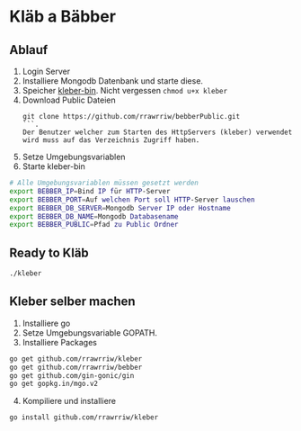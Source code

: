 # Kläb a Bäbber

## Ablauf

1. Login Server
2. Installiere Mongodb Datenbank und starte diese.
3. Speicher [kleber-bin](https://drive.google.com/open?id=0BxLCS9PB1fV2fkw3R1dCV3BBZkdOWktNVzFvNFZqVGhGWklkSWZ1Y2xEa0lWa3JDdTJ2OW8&authuser=0).
    Nicht vergessen ```chmod u+x kleber```
4. Download Public Dateien 
    ```
    git clone https://github.com/rrawrriw/bebberPublic.git
    ```.
   Der Benutzer welcher zum Starten des HttpServers (kleber) verwendet wird muss auf das Verzeichnis Zugriff haben.
5. Setze Umgebungsvariablen
6. Starte kleber-bin

```bash
# Alle Umgebungsvariablen müssen gesetzt werden
export BEBBER_IP=Bind IP für HTTP-Server
export BEBBER_PORT=Auf welchen Port soll HTTP-Server lauschen
export BEBBER_DB_SERVER=Mongodb Server IP oder Hostname
export BEBBER_DB_NAME=Mongodb Databasename
export BEBBER_PUBLIC=Pfad zu Public Ordner
```

## Ready to Kläb

```bash
./kleber
```

## Kleber selber machen
1. Installiere go
2. Setze Umgebungsvariable GOPATH.
3. Installiere Packages
```bash
go get github.com/rrawrriw/kleber
go get github.com/rrawrriw/bebber
go get github.com/gin-gonic/gin
go get gopkg.in/mgo.v2
```
4.  Kompiliere und installiere 
```bash
go install github.com/rrawrriw/kleber
```

